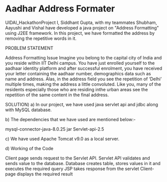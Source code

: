 # Aadhar Address Formater

UIDAI_HackathonProject I, Siddhant Gupta, with my teammates Shubham, Aayushi and Vishal have developed a java project on "Address Formatting" using J2EE framework. In this project, we have formatted the address by removing the repetitive words in it.

PROBLEM STATEMENT

Address Formatting Issue Imagine you belong to the capital city of India and you reside within IIT Delhi campus. You have just enrolled yourself to the aadhaar identity platform and after successful enrolment, you have received your letter containing the aadhaar number, demographics data such as name and address. Alas, in the address field you see the repetition of ‘Delhi’ multiple times, making the address a little convoluted. Like you, many of the residents especially those who are residing inthe urban areas see the repetition of the same content in the final address.

SOLUTION) a) In our project, we have used java servlet api and jdbc along with MySQL database.

b) The dependencies that we have used are mentioned below:-

mysql-connector-java-8.0.25 jar Servlet-api-2.5

c) We have used Apache Tomcat v9.0 as a local server.

d) Working of the Code

Client page sends request to the Servlet API. Servlet API validates and sends value to the database. Database creates table, stores values in it and executes the required query JSP takes response from the servlet Client-page displays the required result
